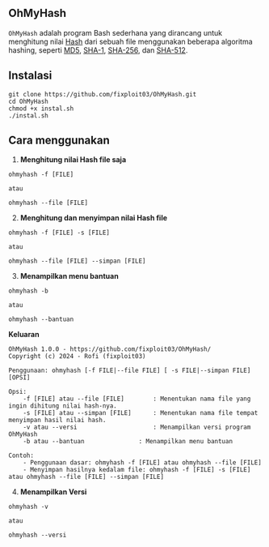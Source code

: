 ## OhMyHash

`OhMyHash` adalah program Bash sederhana yang dirancang untuk menghitung nilai [Hash](https://id.m.wikipedia.org/wiki/Hash) dari sebuah file menggunakan beberapa algoritma hashing, seperti [MD5](https://id.m.wikipedia.org/wiki/MD5), [SHA-1](https://en.m.wikipedia.org/wiki/SHA-1), [SHA-256](https://id.m.wikipedia.org/wiki/SHA-2), dan [SHA-512](https://id.m.wikipedia.org/wiki/SHA-2). 

## Instalasi 

```
git clone https://github.com/fixploit03/OhMyHash.git
cd OhMyHash
chmod +x instal.sh
./instal.sh
```

## Cara menggunakan 

1. **Menghitung nilai Hash file saja**

```
ohmyhash -f [FILE]

atau

ohmyhash --file [FILE]
```

2. **Menghitung dan menyimpan nilai Hash file**

```
ohmyhash -f [FILE] -s [FILE]

atau

ohmyhash --file [FILE] --simpan [FILE]
```

3. **Menampilkan menu bantuan**

```
ohmyhash -b

atau

ohmyhash --bantuan
```

**Keluaran**

```
OhMyHash 1.0.0 - https://github.com/fixploit03/OhMyHash/
Copyright (c) 2024 - Rofi (fixploit03)

Penggunaan: ohmyhash [-f FILE|--file FILE] [ -s FILE|--simpan FILE] [OPSI]

Opsi:
	-f [FILE] atau --file [FILE]        : Menentukan nama file yang ingin dihitung nilai hash-nya.
	-s [FILE] atau --simpan [FILE]      : Menentukan nama file tempat menyimpan hasil nilai hash.
	-v atau --versi	                    : Menampilkan versi program OhMyHash
	-b atau	--bantuan	            : Menampilkan menu bantuan

Contoh:
	- Penggunaan dasar: ohmyhash -f [FILE] atau ohmyhash --file [FILE]
	- Menyimpan hasilnya kedalam file: ohmyhash -f [FILE] -s [FILE] atau ohmyhash --file [FILE] --simpan [FILE]
```

4. **Menampilkan Versi**


```
ohmyhash -v

atau

ohmyhash --versi
```
